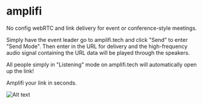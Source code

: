 # amplifi

No config webRTC and link delivery for event or conference-style meetings.

Simply have the event leader go to amplifi.tech and click "Send" to enter "Send Mode". Then enter in the URL for delivery and the high-frequency audio signal containing the URL data will be played through the speakers.

All people simply in "Listening" mode on amplifi.tech will automatically open up the link!

Amplifi your link in seconds.

![Alt text](/screenshot.png?raw=true "ScreenShot 1")
